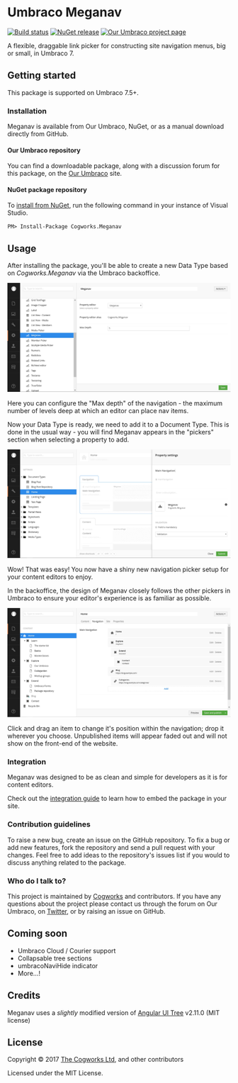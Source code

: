 # Umbraco Meganav

[![Build status](https://ci.appveyor.com/api/projects/status/tst3ega0p7v8x58h/branch/master?svg=true)](https://ci.appveyor.com/project/mzajkowski/meganav/branch/master)
[![NuGet release](https://img.shields.io/nuget/v/Cogworks.Meganav.svg)](https://www.nuget.org/packages/Cogworks.Meganav)
[![Our Umbraco project page](https://img.shields.io/badge/our-umbraco-orange.svg)](https://our.umbraco.org/projects/website-utilities/meganav/)

A flexible, draggable link picker for constructing site navigation menus, big or small, in Umbraco 7.

## Getting started

This package is supported on Umbraco 7.5+.

### Installation

Meganav is available from Our Umbraco, NuGet, or as a manual download directly from GitHub.

#### Our Umbraco repository
You can find a downloadable package, along with a discussion forum for this package, on the [Our Umbraco](https://our.umbraco.org/projects/website-utilities/meganav/) site.

#### NuGet package repository
To [install from NuGet](https://www.nuget.org/packages/Cogworks.Meganav/), run the following command in your instance of Visual Studio.

    PM> Install-Package Cogworks.Meganav

## Usage

After installing the package, you'll be able to create a new Data Type based on _Cogworks.Meganav_ via the Umbraco backoffice.

![Meganav Data Type](docs/img/prevalue-editor.jpg?raw=true)

Here you can configure the "Max depth" of the navigation - the maximum number of levels deep at which an editor can place nav items.

Now your Data Type is ready, we need to add it to a Document Type. This is done in the usual way - you will find Meganav appears in the "pickers" section when selecting a property to add.

![Meganav Property Editor](docs/img/property-editor.jpg?raw=true)

Wow! That was easy! You now have a shiny new navigation picker setup for your content editors to enjoy.

In the backoffice, the design of Meganav closely follows the other pickers in Umbraco to ensure your editor's experience is as familiar as possible.

![Meganav](docs/img/nav-items.jpg?raw=true)

Click and drag an item to change it's position within the navigation; drop it wherever you choose. Unpublished items will appear faded out and will not show on the front-end of the website.

### Integration

Meganav was designed to be as clean and simple for developers as it is for content editors.

Check out the [integration guide](docs/integration-guide.md) to learn how to embed the package in your site.

### Contribution guidelines

To raise a new bug, create an issue on the GitHub repository. To fix a bug or add new features, fork the repository and send a pull request with your changes. Feel free to add ideas to the repository's issues list if you would to discuss anything related to the package.

### Who do I talk to?
This project is maintained by [Cogworks](http://www.thecogworks.com/) and contributors. If you have any questions about the project please contact us through the forum on Our Umbraco, on [Twitter](https://twitter.com/cogworks), or by raising an issue on GitHub.

## Coming soon

* Umbraco Cloud / Courier support
* Collapsable tree sections
* umbracoNaviHide indicator
* More...!

## Credits

Meganav uses a _slightly_ modified version of [Angular UI Tree](https://github.com/angular-ui-tree/angular-ui-tree) v2.11.0 (MIT license)

## License

Copyright &copy; 2017 [The Cogworks Ltd](http://www.thecogworks.com/), and other contributors

Licensed under the MIT License.